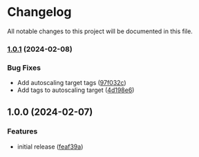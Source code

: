 # Changelog

All notable changes to this project will be documented in this file.

### [1.0.1](https://github.com/finisterra-io/terraform-aws-msk/compare/v1.0.0...v1.0.1) (2024-02-08)


### Bug Fixes

* Add autoscaling target tags ([97f032c](https://github.com/finisterra-io/terraform-aws-msk/commit/97f032c98907f5bcb8ae550e356891464a24bf3c))
* Add tags to autoscaling target ([4d198e6](https://github.com/finisterra-io/terraform-aws-msk/commit/4d198e650d77bb16b610eff6736eb33b7e139aa9))

## 1.0.0 (2024-02-07)


### Features

* initial release ([feaf39a](https://github.com/finisterra-io/terraform-aws-msk/commit/feaf39a568593a87487d73362fd8e32bd00fd648))
